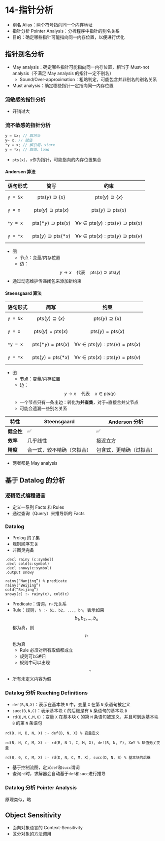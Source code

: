 # 14-指针分析

* 别名 Alias：两个符号指向同一个内存地址
* 指针分析 Pointer Analysis：分析程序中指针的别名关系
* 目的：确定哪些指针可能指向同一内存位置，以便进行优化

## 指针别名分析

* May analysis：确定哪些指针可能指向同一内存位置，相当于 Must-not analysis（不满足 May analysis 的指针一定不别名）
  * Sound/Over-approximation：粗略判定，可能包含并非别名的别名关系
* Must analysis：确定哪些指针一定指向同一内存位置

### 流敏感的指针分析

* 开销过大

### 流不敏感的指针分析

```c
y = &x; // 取地址
y= x; // 赋值
*y = x; // 解引用，store
y = *x; // 取值，load
```

* `pts(x)`，`x`作为指针，可能指向的内存位置集合

#### Andersen 算法

| 语句形式     | 简写                                         | 约束                                                                     |
| -------- | ------------------------------------------ | ---------------------------------------------------------------------- |
| `y = &x` | $$\text{pts}(y) \supseteq \{x\}$$          | $$\text{pts}(y) \supseteq \{x\}$$                                      |
| `y = x`  | $$\text{pts}(y) \supseteq \text{pts}(x)$$  | $$\text{pts}(y) \supseteq \text{pts}(x)$$                              |
| `*y = x` | $$\text{pts}(*y) \supseteq \text{pts}(x)$$ | $$\forall v \in \text{pts}(y): \text{pts}(v) \supseteq \text{pts}(x)$$ |
| `y = *x` | $$\text{pts}(y) \supseteq \text{pts}(*x)$$ | $$\forall v \in \text{pts}(x): \text{pts}(y) \supseteq \text{pts}(v)$$ |

* 图
  * 节点：变量/内存位置
  * 边：$$y \to x \quad \text{代表} \quad \text{pts}(x) \supseteq \text{pts}(y)$$
* 通过动态维护传递闭包来添加新约束

#### Steensgaard 算法

| 语句形式     | 简写                                 | 约束                                                             |
| -------- | ---------------------------------- | -------------------------------------------------------------- |
| `y = &x` | $$\text{pts}(y) \supseteq \{x\}$$  | $$\text{pts}(y) \supseteq \{x\}$$                              |
| `y = x`  | $$\text{pts}(y) = \text{pts}(x)$$  | $$\text{pts}(y) = \text{pts}(x)$$                              |
| `*y = x` | $$\text{pts}(*y) = \text{pts}(x)$$ | $$\forall v \in \text{pts}(y): \text{pts}(v) = \text{pts}(x)$$ |
| `y = *x` | $$\text{pts}(y) = \text{pts}(*x)$$ | $$\forall v \in \text{pts}(x): \text{pts}(y) = \text{pts}(v)$$ |

* 图
  * 节点：变量/内存位置
  * 边：$$y \to x \quad \text{代表} \quad x \in \text{pts}(y)$$
  * 一个节点只有一条出边：转化为**并查集**，对于`=`直接合并父节点
  * 可能会遗漏一些别名关系

| 特性      | Steensgaard   | Anderson 分析  |
| ------- | ------------- | ------------ |
| **健全性** | ✅             | ✅            |
| **效率**  | 几乎线性          | 接近立方         |
| **精度**  | 合一式，较不精确（欠拟合） | 包含式，更精确（过拟合） |

* 两者都是 May analysis

## 基于 Datalog 的分析

### 逻辑范式编程语言

* 定义一系列 Facts 和 Rules
* 通过查询（Query）来推导新的 Facts

### Datalog

* Prolog 的子集
* 规则顺序无关
* 非图灵完备

```datalog
.decl rainy (c:symbol)
.decl cold(c:symbol)
.decl snowy(c:symbol)
.output snowy

rainy(“Nanjing”) % predicate
rainy(“Beijing”)
cold(“Beijing”)
snowy(c) :- rainy(c), cold(c)
```

* Predicate：谓词，n-元关系
* Rule：规则，`h :- b1, b2, ..., bn`，表示如果 $$b_1, b_2, ..., b_n$$ 都为真，则 $$h$$ 也为真
  * Rule 必须对所有取值都成立
  * 规则可以递归
  * 规则中可以出现 $$\lnot$$
* 所有未定义内容为假

### Datalog 分析 Reaching Definitions

* `def(B,N,X)`：表示在基本块 `B` 中，变量 `X` 在第 `N` 条语句被定义
* `succ(B,N,C)`：表示基本块 `C` 的后继是有 `N` 条语句的基本块 `B`
* `rd(B,N,C,M,X)`：变量 `X` 在基本块 `C` 的第 `M` 条语句被定义，并且可到达基本块 `B` 的第 `N` 条语句

```datalog
rd(B, N, B, N, X) :- def(B, N, X) % 变量定义

rd(B, N, C, M, X) :- rd(B, N-1, C, M, X), def(B, N, Y), X≠Y % 赋值无关变量

rd(B, 0, C, M, X) :- rd(D, N, C, M, X), succ(D, N, B) % 基本块的后继
```

* 基于控制流图，定义`def`和`succ`谓词
* 查询`rd`时，求解器会自动基于`def`和`succ`进行推导

### Datalog 分析 Pointer Analysis

原理类似，略

## Object Sensitivity

* 面向对象语言的 Context-Sensitivity
* 区分对象的方法调用
